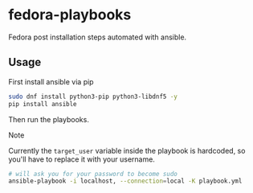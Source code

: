 # fedora-playbooks

Fedora post installation steps automated with ansible. 

## Usage

First install ansible via pip

```bash
sudo dnf install python3-pip python3-libdnf5 -y
pip install ansible
````

Then run the playbooks.

> [!NOTE]
> Currently the `target_user` variable inside the playbook is hardcoded, 
> so you'll have to replace it with your username.

```bash
# will ask you for your password to become sudo
ansible-playbook -i localhost, --connection=local -K playbook.yml
```


